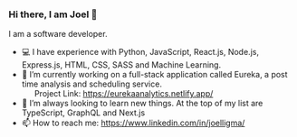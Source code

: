 ### Hi there, I am Joel 👋

I am a software developer.

- 💻 I have experience with Python, JavaScript, React.js, Node.js, Express.js, HTML, CSS, SASS and Machine Learning.
- 🔭 I’m currently working on a full-stack application called Eureka, a post time analysis and scheduling service. <br> &emsp;&nbsp;
 Project Link: https://eurekaanalytics.netlify.app/
- 🌱 I’m always looking to learn new things. At the top of my list are TypeScript, GraphQL and Next.js
- 📫 How to reach me: https://www.linkedin.com/in/joelligma/

<!--
**JoelLigma/JoelLigma** is a ✨ _special_ ✨ repository because its `README.md` (this file) appears on your GitHub profile.

Here are some ideas to get you started:

- 🔭 I’m currently working on ...
- 🌱 I’m currently learning ...
- 👯 I’m looking to collaborate on ...
- 🤔 I’m looking for help with ...
- 💬 Ask me about ...
- 📫 How to reach me: ...
- 😄 Pronouns: ...
- ⚡ Fun fact: ...
-->
